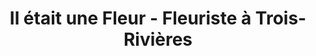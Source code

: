 ---
title: "Il était une Fleur - Fleuriste à Trois-Rivières"
url: /trois-rivieres/il-etait-une-fleur-fleuriste-a-trois-rivieres/
shop: Blumen
---
